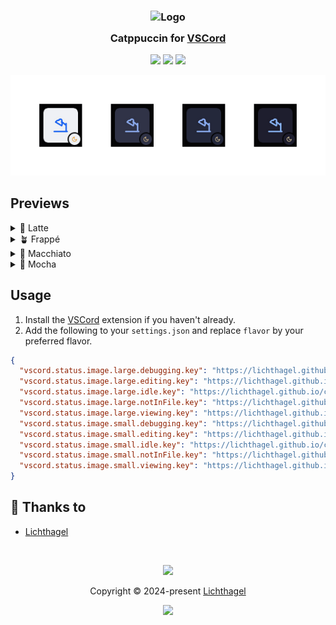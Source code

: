 <h3 align="center">
	<img src="https://raw.githubusercontent.com/catppuccin/catppuccin/main/assets/logos/exports/1544x1544_circle.png" width="100" alt="Logo"/><br/>
	<img src="https://raw.githubusercontent.com/catppuccin/catppuccin/main/assets/misc/transparent.png" height="30" width="0px"/>
	Catppuccin for <a href="https://marketplace.visualstudio.com/items?itemName=LeonardSSH.vscord">VSCord</a>
	<img src="https://raw.githubusercontent.com/catppuccin/catppuccin/main/assets/misc/transparent.png" height="30" width="0px"/>
</h3>

<p align="center">
	<a href="https://github.com/Lichthagel/catppuccin-vscord/stargazers"><img src="https://img.shields.io/github/stars/Lichthagel/catppuccin-vscord?colorA=363a4f&colorB=b7bdf8&style=for-the-badge"></a>
	<a href="https://github.com/Lichthagel/catppuccin-vscord/issues"><img src="https://img.shields.io/github/issues/Lichthagel/catppuccin-vscord?colorA=363a4f&colorB=f5a97f&style=for-the-badge"></a>
	<a href="https://github.com/Lichthagel/catppuccin-vscord/contributors"><img src="https://img.shields.io/github/contributors/Lichthagel/catppuccin-vscord?colorA=363a4f&colorB=a6da95&style=for-the-badge"></a>
</p>

<p align="center">
	<img src="./assets/preview.webp"/>
</p>

## Previews

<details>
<summary>🌻 Latte</summary>
<img src="./assets/latte.webp"/>
</details>
<details>
<summary>🪴 Frappé</summary>
<img src="./assets/frappe.webp"/>
</details>
<details>
<summary>🌺 Macchiato</summary>
<img src="./assets/macchiato.webp"/>
</details>
<details>
<summary>🌿 Mocha</summary>
<img src="./assets/mocha.webp"/>
</details>

## Usage

1. Install the [VSCord](https://marketplace.visualstudio.com/items?itemName=LeonardSSH.vscord) extension if you haven't already.
2. Add the following to your `settings.json` and replace `flavor` by your preferred flavor.

```json
{
  "vscord.status.image.large.debugging.key": "https://lichthagel.github.io/catppuccin-vscord/flavor/debugging.webp",
  "vscord.status.image.large.editing.key": "https://lichthagel.github.io/catppuccin-vscord/flavor/{lang}.webp",
  "vscord.status.image.large.idle.key": "https://lichthagel.github.io/catppuccin-vscord/flavor/idle-{app_id}.webp",
  "vscord.status.image.large.notInFile.key": "https://lichthagel.github.io/catppuccin-vscord/flavor/idle-{app_id}.webp",
  "vscord.status.image.large.viewing.key": "https://lichthagel.github.io/catppuccin-vscord/flavor/{lang}.webp",
  "vscord.status.image.small.debugging.key": "https://lichthagel.github.io/catppuccin-vscord/flavor/debugging.webp",
  "vscord.status.image.small.editing.key": "https://lichthagel.github.io/catppuccin-vscord/flavor/{app_id}.webp",
  "vscord.status.image.small.idle.key": "https://lichthagel.github.io/catppuccin-vscord/flavor/idle.webp",
  "vscord.status.image.small.notInFile.key": "https://lichthagel.github.io/catppuccin-vscord/flavor/idle.webp",
  "vscord.status.image.small.viewing.key": "https://lichthagel.github.io/catppuccin-vscord/flavor/{app_id}.webp"
}
```

## 💝 Thanks to

- [Lichthagel](https://github.com/Lichthagel)

&nbsp;

<p align="center">
	<img src="https://raw.githubusercontent.com/catppuccin/catppuccin/main/assets/footers/gray0_ctp_on_line.svg?sanitize=true" />
</p>

<p align="center">
	Copyright &copy; 2024-present <a href="https://github.com/Lichthagel" target="_blank">Lichthagel</a>
</p>

<p align="center">
	<a href="https://github.com/Lichthagel/catppuccin-vscord/blob/main/LICENSE"><img src="https://img.shields.io/static/v1.svg?style=for-the-badge&label=License&message=MIT&logoColor=d9e0ee&colorA=363a4f&colorB=b7bdf8"/></a>
</p>
